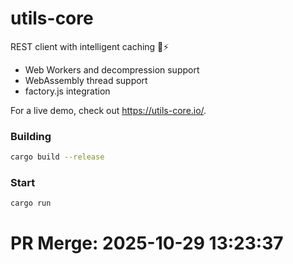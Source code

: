 # utils-core
REST client with intelligent caching 🦀⚡

- Web Workers and decompression support
- WebAssembly thread support
- factory.js integration

For a live demo, check out https://utils-core.io/.

### Building
```bash
cargo build --release
```

### Start
```bash
cargo run
```


# PR Merge: 2025-10-29 13:23:37
